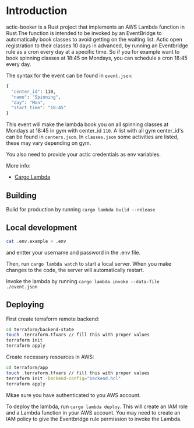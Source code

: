 # Introduction

actic-booker is a Rust project that implements an AWS Lambda function in Rust.The function is intended to be invoked by an EventBridge to automatically book classes to avoid getting on the waiting list. Actic open registration to their classes 10 days in advanced, by running an Eventbridge rule as a cron every day at a specific time. So if you for example want to book spinning classes at 18:45 on Mondays, you can schedule a cron 18:45 every day.

The syntax for the event can be found in `event.json`:

```sh
{
  "center_id": 110,
  "name": "Spinning",
  "day": "Mon",
  "start_time": "18:45"
}
```

This event will make the lambda book you on all spinning classes at Mondays at 18:45 in gym with center_id `110`. A list with all gym center_id's can be found in `centers.json`. In `classes.json` some activities are listed, these may vary depending on gym.

You also need to provide your actic credentials as env variables.

More info:

- [Cargo Lambda](https://www.cargo-lambda.info/guide/installation.html)

## Building

Build for production by running `cargo lambda build --release`

## Local development

```sh
cat .env.example > .env
```

and entter your username and password in the .env file.

Then, run `cargo lambda watch` to start a local server. When you make changes to the code, the server will automatically restart.

Invoke the lambda by running `cargo lambda invoke --data-file ./event.json`

## Deploying

First create terraform remote backend:
```sh
cd terraform/backend-state
touch .terraform.tfvars // fill this with proper values
terraform init
terraform apply
```

Create necessary resources in AWS:

```sh
cd terraform/app
touch .terraform.tfvars // fill this with proper values
terraform init -backend-config="backend.hcl"
terraform apply
```

Mkae sure you have authenticated to you AWS account.

To deploy the lambda, run `cargo lambda deploy`. This will create an IAM role and a Lambda function in your AWS account. You may need to create an IAM policy to give the Eventbridge rule permission to invoke the Lambda.
